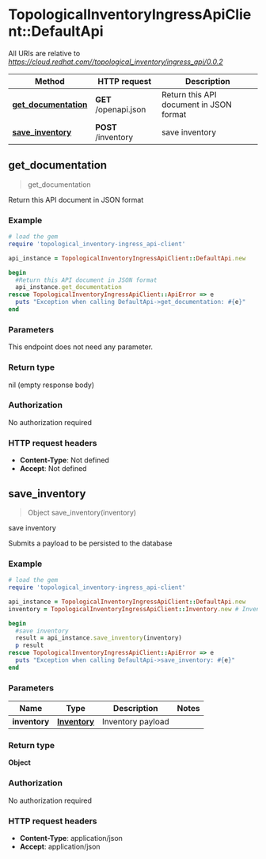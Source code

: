 # TopologicalInventoryIngressApiClient::DefaultApi

All URIs are relative to *https://cloud.redhat.com//topological_inventory/ingress_api/0.0.2*

Method | HTTP request | Description
------------- | ------------- | -------------
[**get_documentation**](DefaultApi.md#get_documentation) | **GET** /openapi.json | Return this API document in JSON format
[**save_inventory**](DefaultApi.md#save_inventory) | **POST** /inventory | save inventory



## get_documentation

> get_documentation

Return this API document in JSON format

### Example

```ruby
# load the gem
require 'topological_inventory-ingress_api-client'

api_instance = TopologicalInventoryIngressApiClient::DefaultApi.new

begin
  #Return this API document in JSON format
  api_instance.get_documentation
rescue TopologicalInventoryIngressApiClient::ApiError => e
  puts "Exception when calling DefaultApi->get_documentation: #{e}"
end
```

### Parameters

This endpoint does not need any parameter.

### Return type

nil (empty response body)

### Authorization

No authorization required

### HTTP request headers

- **Content-Type**: Not defined
- **Accept**: Not defined


## save_inventory

> Object save_inventory(inventory)

save inventory

Submits a payload to be persisted to the database

### Example

```ruby
# load the gem
require 'topological_inventory-ingress_api-client'

api_instance = TopologicalInventoryIngressApiClient::DefaultApi.new
inventory = TopologicalInventoryIngressApiClient::Inventory.new # Inventory | Inventory payload

begin
  #save inventory
  result = api_instance.save_inventory(inventory)
  p result
rescue TopologicalInventoryIngressApiClient::ApiError => e
  puts "Exception when calling DefaultApi->save_inventory: #{e}"
end
```

### Parameters


Name | Type | Description  | Notes
------------- | ------------- | ------------- | -------------
 **inventory** | [**Inventory**](Inventory.md)| Inventory payload | 

### Return type

**Object**

### Authorization

No authorization required

### HTTP request headers

- **Content-Type**: application/json
- **Accept**: application/json

